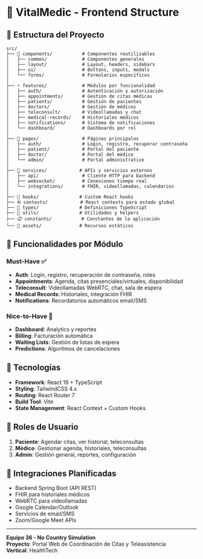 # 🏥 VitalMedic - Frontend Structure

## 📁 Estructura del Proyecto

```
src/
├── 🧩 components/           # Componentes reutilizables
│   ├── common/             # Componentes generales
│   ├── layout/             # Layout, headers, sidebars
│   ├── ui/                 # Buttons, inputs, modals
│   └── forms/              # Formularios específicos
│
├── ⚡ features/             # Módulos por funcionalidad
│   ├── auth/               # Autenticación y autorización
│   ├── appointments/       # Gestión de citas médicas
│   ├── patients/           # Gestión de pacientes
│   ├── doctors/            # Gestión de médicos
│   ├── teleconsult/        # Videollamadas y chat
│   ├── medical-records/    # Historiales médicos
│   ├── notifications/      # Sistema de notificaciones
│   └── dashboard/          # Dashboards por rol
│
├── 📄 pages/                # Páginas principales
│   ├── auth/               # Login, registro, recuperar contraseña
│   ├── patient/            # Portal del paciente
│   ├── doctor/             # Portal del médico
│   └── admin/              # Portal administrativo
│
├── 🔌 services/            # APIs y servicios externos
│   ├── api/                # Cliente HTTP para backend
│   ├── websocket/          # Conexiones tiempo real
│   └── integrations/       # FHIR, videollamadas, calendarios
│
├── 🎣 hooks/               # Custom React hooks
├── 🌐 contexts/            # React contexts para estado global
├── 📝 types/               # Definiciones TypeScript
├── 🔧 utils/               # Utilidades y helpers
├── 📋 constants/           # Constantes de la aplicación
└── 🎨 assets/              # Recursos estáticos
```

## 🎯 Funcionalidades por Módulo

### Must-Have ✅
- **Auth**: Login, registro, recuperación de contraseña, roles
- **Appointments**: Agenda, citas presenciales/virtuales, disponibilidad
- **Teleconsult**: Videollamadas WebRTC, chat, sala de espera
- **Medical Records**: Historiales, integración FHIR
- **Notifications**: Recordatorios automáticos email/SMS

### Nice-to-Have 🌟
- **Dashboard**: Analytics y reportes
- **Billing**: Facturación automática
- **Waiting Lists**: Gestión de listas de espera
- **Predictions**: Algoritmos de cancelaciones

## 🚀 Tecnologías

- **Framework**: React 19 + TypeScript
- **Styling**: TailwindCSS 4.x
- **Routing**: React Router 7
- **Build Tool**: Vite
- **State Management**: React Context + Custom Hooks

## 📱 Roles de Usuario

1. **Paciente**: Agendar citas, ver historial, teleconsultas
2. **Médico**: Gestionar agenda, historiales, teleconsultas
3. **Admin**: Gestión general, reportes, configuración

## 🔗 Integraciones Planificadas

- Backend Spring Boot (API REST)
- FHIR para historiales médicos
- WebRTC para videollamadas
- Google Calendar/Outlook
- Servicios de email/SMS
- Zoom/Google Meet APIs

---
**Equipo 36 - No Country Simulation**  
**Proyecto**: Portal Web de Coordinación de Citas y Teleasistencia  
**Vertical**: HealthTech